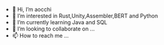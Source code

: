 - 👋 Hi, I’m aocchi
- 👀 I’m interested in Rust,Unity,Assembler,BERT and Python
- 🌱 I’m currently learning Java and SQL
- 💞️ I’m looking to collaborate on ...
- 📫 How to reach me ...

<!---
bkh4149/bkh4149 is a ✨ special ✨ repository because its `README.md` (this file) appears on your GitHub profile.
You can click the Preview link to take a look at your changes.
--->
